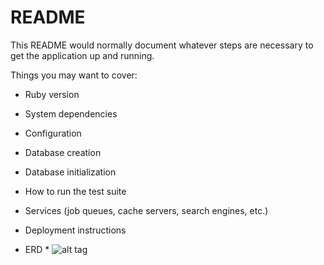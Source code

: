 # README

This README would normally document whatever steps are necessary to get the
application up and running.

Things you may want to cover:

* Ruby version



* System dependencies

* Configuration

* Database creation

* Database initialization

* How to run the test suite

* Services (job queues, cache servers, search engines, etc.)

* Deployment instructions

* ERD
  *
![alt tag](https://raw.githubusercontent.com/https://github.com/HackStoreCode/OnlineStore/master/erd/erd.png)
